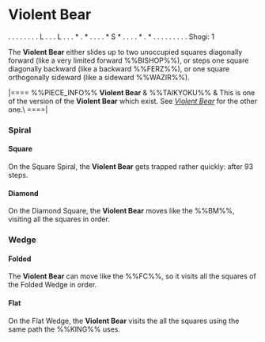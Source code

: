 # Violent Bear

<div class = "movement">
. . . . . . .
. L . . . L .
. . * . * . .
. . * S * . .
. . * . * . .
. . . . . . .
Shogi: 1
</div>

The **Violent Bear** either slides up to two unoccupied squares
diagonally forward (like a very limited forward %%BISHOP%%),
or steps one square diagonally backward (like a backward %%FERZ%%),
or one square orthogonally sideward (like a sideward %%WAZIR%%).

|====
%%PIECE_INFO%%
  **Violent Bear**
& %%TAIKYOKU%%
& This is one of the version of the **Violent Bear** which exist. 
  See [*Violent Bear*](angry_boar.html) for the other one.\\
====|

### Spiral

#### Square

On the Square Spiral, the **Violent Bear** gets trapped rather quickly:
after 93 steps.

#### Diamond

On the Diamond Square, the **Violent Bear** moves like the %%BM%%,
visiting all the squares in order.

### Wedge

#### Folded

The **Violent Bear** can move like the %%FC%%, so it visits all the
squares of the Folded Wedge in order.

#### Flat

On the Flat Wedge, the **Violent Bear** visits the all the squares
using the same path the %%KING%% uses.
